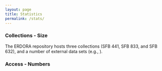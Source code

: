 ```yaml
---
layout: page
title: Statistics
permalink: /stats/
---
```


### Collections - Size

The ERDORA repository hosts three collections (SFB 441, SFB 833, and SFB 632), and a number of 
external data sets (e.g., <example here>).

### Access - Numbers




